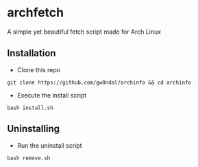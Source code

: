 # archfetch
A simple yet beautiful fetch script made for Arch Linux

## Installation

- Clone this repo

```git clone https://github.com/gw8ndal/archinfo && cd archinfo```

- Execute the install script

```bash install.sh```

## Uninstalling

- Run the uninstall script

```bash remove.sh```
